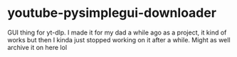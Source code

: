 # youtube-pysimplegui-downloader

GUI thing for yt-dlp.
I made it for my dad a while ago as a project, it kind of works but then I kinda just stopped working on it after a while. Might as well archive it on here lol
